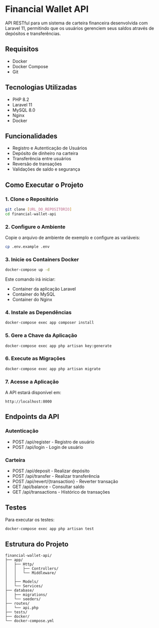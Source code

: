 # Financial Wallet API

API RESTful para um sistema de carteira financeira desenvolvida com Laravel 11, permitindo que os usuários gerenciem seus saldos através de depósitos e transferências.

## Requisitos

- Docker
- Docker Compose
- Git

## Tecnologias Utilizadas

- PHP 8.2
- Laravel 11
- MySQL 8.0
- Nginx
- Docker

## Funcionalidades

- Registro e Autenticação de Usuários
- Depósito de dinheiro na carteira
- Transferência entre usuários
- Reversão de transações
- Validações de saldo e segurança

## Como Executar o Projeto

### 1. Clone o Repositório

```bash
git clone [URL_DO_REPOSITÓRIO]
cd financial-wallet-api
```

### 2. Configure o Ambiente

Copie o arquivo de ambiente de exemplo e configure as variáveis:

```bash
cp .env.example .env
```

### 3. Inicie os Containers Docker

```bash
docker-compose up -d
```

Este comando irá iniciar:
- Container da aplicação Laravel
- Container do MySQL
- Container do Nginx

### 4. Instale as Dependências

```bash
docker-compose exec app composer install
```

### 5. Gere a Chave da Aplicação

```bash
docker-compose exec app php artisan key:generate
```

### 6. Execute as Migrações

```bash
docker-compose exec app php artisan migrate
```

### 7. Acesse a Aplicação

A API estará disponível em:
```
http://localhost:8000
```

## Endpoints da API

### Autenticação
- POST /api/register - Registro de usuário
- POST /api/login - Login de usuário

### Carteira
- POST /api/deposit - Realizar depósito
- POST /api/transfer - Realizar transferência
- POST /api/revert/{transaction} - Reverter transação
- GET /api/balance - Consultar saldo
- GET /api/transactions - Histórico de transações

## Testes

Para executar os testes:

```bash
docker-compose exec app php artisan test
```

## Estrutura do Projeto

```
financial-wallet-api/
├── app/
│   ├── Http/
│   │   ├── Controllers/
│   │   └── Middleware/
│   │   
│   ├── Models/
│   └── Services/
├── database/
│   ├── migrations/
│   └── seeders/
├── routes/
│   └── api.php
├── tests/
├── docker/
└── docker-compose.yml
```
